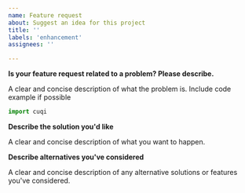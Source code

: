 ```yaml
---
name: Feature request
about: Suggest an idea for this project
title: ''
labels: 'enhancement'
assignees: ''

---
```


**Is your feature request related to a problem? Please describe.**

A clear and concise description of what the problem is. Include code example if possible
```python
import cuqi

```

**Describe the solution you'd like**

A clear and concise description of what you want to happen.


**Describe alternatives you've considered**

A clear and concise description of any alternative solutions or features you've considered.

